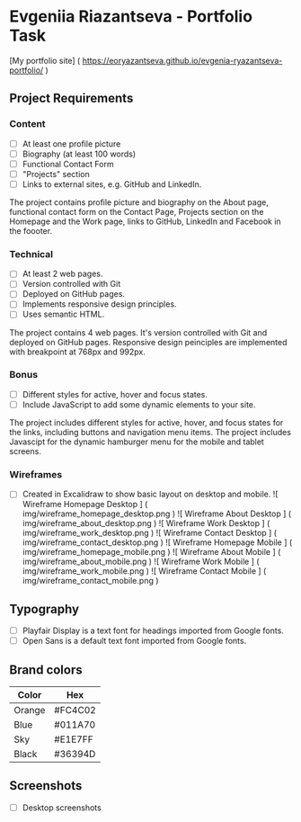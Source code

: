 # Evgeniia Riazantseva - Portfolio Task
[My portfolio site] ( https://eoryazantseva.github.io/evgenia-ryazantseva-portfolio/ )

## Project Requirements
### Content
- [ ] At least one profile picture
- [ ] Biography (at least 100 words)
- [ ] Functional Contact Form
- [ ] "Projects" section
- [ ] Links to external sites, e.g. GitHub and LinkedIn.

The project contains profile picture and biography on the About page, functional contact form on the Contact Page, Projects section on the Homepage and the Work page, links to GitHub, LinkedIn and Facebook in the foooter.

### Technical
- [ ] At least 2 web pages.
- [ ] Version controlled with Git
- [ ] Deployed on GitHub pages.
- [ ] Implements responsive design principles.
- [ ] Uses semantic HTML.

The project contains 4 web pages. It's version controlled with Git and deployed on GitHub pages. Responsive design peinciples are implemented with breakpoint at 768px and 992px.

### Bonus
- [ ] Different styles for active, hover and focus states.
- [ ] Include JavaScript to add some dynamic elements to your site.

The project includes different styles for active, hover, and focus states for the links, including buttons and navigation menu items. The project includes Javascipt for the dynamic hamburger menu for the mobile and tablet screens.

### Wireframes 
- [ ] Created in Excalidraw to show basic layout on desktop and mobile.
![ Wireframe Homepage Desktop ] ( img/wireframe_homepage_desktop.png )
![ Wireframe About Desktop ] ( img/wireframe_about_desktop.png )
![ Wireframe Work Desktop ] ( img/wireframe_work_desktop.png )
![ Wireframe Contact Desktop ] ( img/wireframe_contact_desktop.png )
![ Wireframe Homepage Mobile ] ( img/wireframe_homepage_mobile.png )
![ Wireframe About Mobile ] ( img/wireframe_about_mobile.png )
![ Wireframe Work Mobile ] ( img/wireframe_work_mobile.png )
![ Wireframe Contact Mobile ] ( img/wireframe_contact_mobile.png )

## Typography
- [ ] Playfair Display is a text font for headings imported from Google fonts.
- [ ] Open Sans is a default text font imported from Google fonts.

## Brand colors

| Color             | Hex                                                                |
| ----------------- | --------- |
| Orange | #FC4C02 |
| Blue   | #011A70 |
| Sky    | #E1E7FF |
| Black  | #36394D |

## Screenshots
- [ ] Desktop screenshots